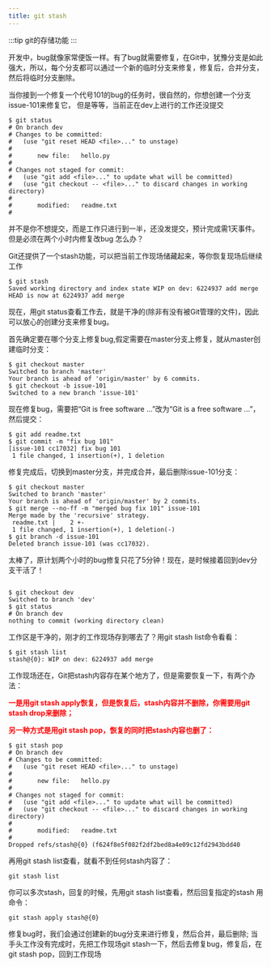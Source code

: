 ```yaml
---
title: git stash
---
```

:::tip
git的存储功能
:::

开发中，bug就像家常便饭一样。有了bug就需要修复，在Git中，犹豫分支是如此强大，所以，每个分支都可以通过一个新的临时分支来修复，修复后，合并分支，然后将临时分支删除。

当你接到一个修复一个代号101的bug的任务时，很自然的，你想创建一个分支issue-101来修复它， 但是等等，当前正在dev上进行的工作还没提交 
```
$ git status
# On branch dev
# Changes to be committed:
#   (use "git reset HEAD <file>..." to unstage)
#
#       new file:   hello.py
#
# Changes not staged for commit:
#   (use "git add <file>..." to update what will be committed)
#   (use "git checkout -- <file>..." to discard changes in working directory)
#
#       modified:   readme.txt
#

```
并不是你不想提交，而是工作只进行到一半，还没发提交，预计完成需1天事件。但是必须在两个小时内修复改bug 怎么办？

Git还提供了一个stash功能，可以把当前工作现场储藏起来，等你恢复现场后继续工作
```
$ git stash
Saved working directory and index state WIP on dev: 6224937 add merge
HEAD is now at 6224937 add merge
```
现在，用git status查看工作去，就是干净的(除非有没有被Git管理的文件)，因此可以放心的创建分支来修复bug。

首先确定要在哪个分支上修复bug,假定需要在master分支上修复，就从master创建临时分支：
```
$ git checkout master
Switched to branch 'master'
Your branch is ahead of 'origin/master' by 6 commits.
$ git checkout -b issue-101
Switched to a new branch 'issue-101'
```
现在修复bug，需要把“Git is free software ...”改为“Git is a free software ...”，然后提交：

```
$ git add readme.txt 
$ git commit -m "fix bug 101"
[issue-101 cc17032] fix bug 101
 1 file changed, 1 insertion(+), 1 deletion
```
修复完成后，切换到master分支，并完成合并，最后删除issue-101分支：
```
$ git checkout master
Switched to branch 'master'
Your branch is ahead of 'origin/master' by 2 commits.
$ git merge --no-ff -m "merged bug fix 101" issue-101
Merge made by the 'recursive' strategy.
 readme.txt |    2 +-
 1 file changed, 1 insertion(+), 1 deletion(-)
$ git branch -d issue-101
Deleted branch issue-101 (was cc17032).
```
太棒了，原计划两个小时的bug修复只花了5分钟！现在，是时候接着回到dev分支干活了！
```

$ git checkout dev
Switched to branch 'dev'
$ git status
# On branch dev
nothing to commit (working directory clean)
```
工作区是干净的，刚才的工作现场存到哪去了？用git stash list命令看看：

```
$ git stash list
stash@{0}: WIP on dev: 6224937 add merge
```
工作现场还在，Git把stash内容存在某个地方了，但是需要恢复一下，有两个办法：

<span style="color: red">**一是用git stash apply恢复，但是恢复后，stash内容并不删除，你需要用git stash drop来删除；**</span>

<span style="color: red">**另一种方式是用git stash pop，恢复的同时把stash内容也删了：**</span>
```
$ git stash pop
# On branch dev
# Changes to be committed:
#   (use "git reset HEAD <file>..." to unstage)
#
#       new file:   hello.py
#
# Changes not staged for commit:
#   (use "git add <file>..." to update what will be committed)
#   (use "git checkout -- <file>..." to discard changes in working directory)
#
#       modified:   readme.txt
#
Dropped refs/stash@{0} (f624f8e5f082f2df2bed8a4e09c12fd2943bdd40
```

再用git stash list查看，就看不到任何stash内容了：

```
git stash list
```
你可以多次stash，回复的时候，先用git stash list查看，然后回复指定的stash 用命令：

```
git stash apply stash@{0}
```
修复bug时，我们会通过创建新的bug分支来进行修复，然后合并，最后删除;
当手头工作没有完成时，先把工作现场git stash一下，然后去修复bug，修复后，在git stash pop，回到工作现场
